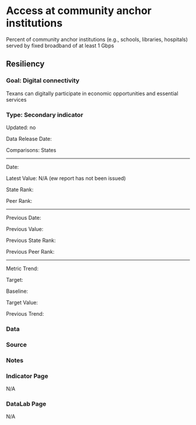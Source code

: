 # Access at community anchor institutions

Percent of community anchor institutions (e.g., schools, libraries, hospitals) served by fixed broadband of at least 1 Gbps

## Resiliency

### Goal: Digital connectivity

Texans can digitally participate in economic opportunities and essential services

### Type: Secondary indicator

Updated: no

Data Release Date: 

Comparisons: States

----

Date: 

Latest Value: N/A (ew report has not been issued)

State Rank: 

Peer Rank: 

----

Previous Date:

Previous Value:

Previous State Rank: 

Previous Peer Rank: 


----
Metric Trend:

Target: 

Baseline: 

Target Value: 

Previous Trend: 



<!--### Value

| Year        |  Value      | Rank        | Previous Year | Previous Value | Previous Rank | Trend | 
| ----------- | ----------- | ----------- | ----------- | ----------- | ----------- | -----------|
|             |             |             |             |             |             |            | 

-->
### Data

### Source


### Notes


### Indicator Page

N/A

### DataLab Page

N/A

